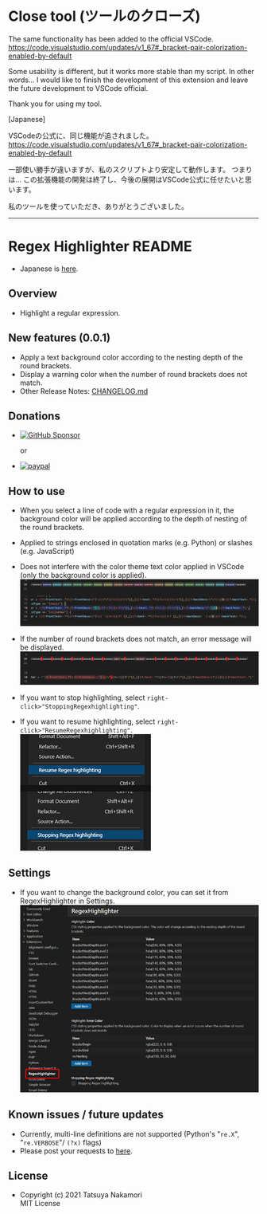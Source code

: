 # Close tool (ツールのクローズ)

The same functionality has been added to the official VSCode.
https://code.visualstudio.com/updates/v1_67#_bracket-pair-colorization-enabled-by-default

Some usability is different, but it works more stable than my script.
In other words... I would like to finish the development of this extension and leave the future development to VSCode official.

Thank you for using my tool.

[Japanese]

VSCodeの公式に、同じ機能が追されました。
https://code.visualstudio.com/updates/v1_67#_bracket-pair-colorization-enabled-by-default

一部使い勝手が違いますが、私のスクリプトより安定して動作します。
つまりは... この拡張機能の開発は終了し、今後の展開はVSCode公式に任せたいと思います。

私のツールを使っていただき、ありがとうございました。

---------------------------------

# Regex Highlighter README
* Japanese is [here](https://github.com/TatsuyaNakamori/vscode-RegexHighlighter/blob/master/README.jp.md).

## Overview

* Highlight a regular expression.


## New features (0.0.1)

* Apply a text background color according to the nesting depth of the round brackets.
* Display a warning color when the number of round brackets does not match.
* Other Release Notes: [CHANGELOG.md](https://github.com/TatsuyaNakamori/vscode-RegexHighlighter/blob/master/CHANGELOG.md)


## Donations

* [![GitHub Sponsor](https://github.com/sponsors/TatsuyaNakamori/button)](https://github.com/sponsors/TatsuyaNakamori)

  or

* [![paypal](https://www.paypalobjects.com/en_US/GB/i/btn/btn_subscribeCC_LG.gif)](https://www.paypal.com/cgi-bin/webscr?cmd=_s-xclick&hosted_button_id=92TF7YW4SUBHS)


## How to use

* When you select a line of code with a regular expression in it, the background color will be applied according to the depth of nesting of the round brackets.
* Applied to strings enclosed in quotation marks (e.g. Python) or slashes (e.g. JavaScript)
* Does not interfere with the color theme text color applied in VSCode (only the background color is applied).<br>
![reg_color](resources/doc/reg_color1.png)

* If the number of round brackets does not match, an error message will be displayed.<br>
![reg_color](resources/doc/reg_color2.png)

* If you want to stop highlighting, select `right-click>"StoppingRegexhighlighting"`.
* If you want to resume highlighting, select `right-click>"ResumeRegexhighlighting"`.<br>
![reg_color](resources/doc/reg_contextMenu.png)


## Settings

* If you want to change the background color, you can set it from RegexHighlighter in Settings.<br>
![reg_color](resources/doc/reg_config.png)


## Known issues / future updates

* Currently, multi-line definitions are not supported (Python's "`re.X`", "`re.VERBOSE`"/ `(?x)` flags)
*  Please post your requests to [here](https://github.com/TatsuyaNakamori/vscode-RegexHighlighter/issues).

## License

* Copyright (c) 2021 Tatsuya Nakamori<br>
  MIT License
